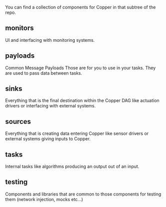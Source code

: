 You can find a collection of components for Copper in that subtree of the repo.

## monitors

UI and interfacing with monitoring systems.

## payloads

Common Message Payloads
Those are for you to use in your tasks. They are used to pass data between tasks.

## sinks

Everything that is the final destination within the Copper DAG like actuation drivers or interfacing with external systems.

## sources

Everything that is creating data entering Copper like sensor drivers or external systems giving inputs to Copper.

## tasks

Internal tasks like algorithms producing an output out of an input.

## testing

Components and libraries that are common to those components for testing them (network injection, mocks etc...)
